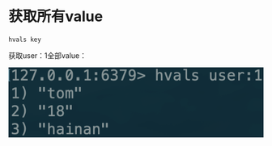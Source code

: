 # 获取所有value

```text
hvals key
```

获取user：1全部value：

![](../../.gitbook/assets/image%20%2845%29.png)

